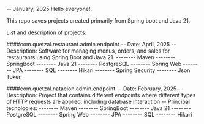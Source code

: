 -- January, 2025
Hello everyone!.

This repo saves projects created primarily from Spring boot and Java 21.

List and description of projects:

####com.quetzal.restaurant.admin.endpoint
-- Date: April, 2025
-- Description: Software for managing menus, orders, and sales for restaurants using Spring Boot and Java 21.
-------- Maven
-------- SpringBoot
-------- Java 21
-------- PostgreSQL
-------- Spring Web
-------- JPA
-------- SQL
-------- Hikari
-------- Spring Security
-------- Json Token


####com.quetzal.natacion.admin.endpoint
-- Date: February, 2025
-- Description: Project that contains different endpoints where different types of HTTP requests are applied, including database interaction
-- Principal tecnologies:
-------- Maven
-------- SpringBoot
-------- Java 21
-------- PostgreSQL
-------- Spring Web
-------- JPA
-------- SQL
-------- Hikari
